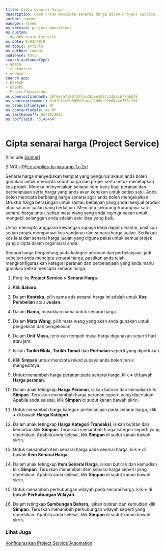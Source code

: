 ```yaml
---
title: Cipta senarai harga
description: Cara untuk mencipta senarai harga dalam Project Service
author: rumant
manager: kfend
ms.service: project-operations
ms.custom:
- dyn365-projectservice
ms.date: 8/03/2018
ms.topic: article
ms.author: rumant
audience: Admin
search.audienceType:
- admin
- customizer
- enduser
search.app:
- D365CE
- D365PS
- ProjectOperations
ms.openlocfilehash: 18f6e7a7a96f374acc85ee1027c5252cbf7ab5f0
ms.sourcegitcommit: 418fa1fe9d605b8faccc2d5dee1b04b4e753f194
ms.translationtype: HT
ms.contentlocale: ms-MY
ms.lasthandoff: 02/10/2021
ms.locfileid: "5149464"
---
```

# <a name="create-a-price-list-project-service"></a>Cipta senarai harga (Project Service)

[!include [banner](../includes/psa-now-project-operations.md)]

[!INCLUDE[cc-applies-to-psa-app-1x-2x](../includes/cc-applies-to-psa-app-1x-2x.md)]

Senarai harga menyediakan templat yang pengurus akaun anda boleh gunakan untuk mencipta sebut harga dan projek serta untuk menetapkan kos projek. Mereka menyediakan senarai item baris bagi peranan dan perbelanjaan serta harga yang anda akan kenakan untuk setiap satu. Anda boleh mencipta berbilang harga senarai agar anda boleh mengekalkan struktur harga berasingan untuk rantau berlainan yang anda menjual produk atau saluran jualan yang berlainan. Mencipta sekurang-kurangnya satu senarai harga untuk setiap mata wang yang anda ingin gunakan untuk mengebil pelanggan anda adalah satu idea yang baik.  
  
Untuk mencipta anggaran kewangan supaya kerja dapat dihantar, pastikan setiap projek mempunyai kos sandaran dan senarai harga jualan. Sediakan kos lalai dan senarai harga jualan yang diguna pakai untuk semua projek yang dicipta dalam organisasi anda.  
  
Senarai harga bergantung pada kategori peranan dan perbelanjaan, jadi sebelum anda mencipta senarai harga, pastikan anda telah mengkonfigurasikan kategori peranan dan perbelanjaan yang anda mahu gunakan ketika mencipta senarai harga.  
  
1.  Pergi ke **Project Service > Senarai Harga**.  
  
2.  Klik **Baharu**.  
  
3.  Dalam **Konteks**, pilih sama ada senarai harga ini adalah untuk **Kos**, **Pembelian** atau **Jualan**.  
  
4.  Dalam **Nama**, masukkan nama untuk senarai harga.  
  
5.  Dalam **Mata Wang**, pilih mata wang yang akan anda gunakan untuk pengebilan dan pengekosan.  
  
6.  Dalam **Unit Masa**, tentukan tempoh masa harga digunakan seperti hari atau jam.  
  
7.  Isikan **Tarikh Mula**, **Tarikh Tamat** dan **Perihalan** seperti yang diperlukan.  
  
8.  Klik **Simpan** untuk mencipta rekod supaya anda boleh terus mengeditnya.  
  
9. Untuk menambah harga peranan pada senarai harga, klik **+** di bawah **Harga peranan**.  
  
10. Dalam anak tetingkap **Harga Peranan**, isikan butiran dan kemudian klik **Simpan**. Teruskan menambah harga peranan seperti yang diperlukan. Apabila anda selesai, klik **Simpan** di sudut kanan bawah skrin.  
  
11. Untuk menambah harga kategori perbelanjaan pada senarai harga, klik **+** di bawah **Harga Kategori**.  
  
12. Dalam anak tetingkap **Harga Kategori Transaksi**, isikan butiran dan kemudian klik **Simpan**. Teruskan menambah harga kategori seperti yang diperlukan. Apabila anda selesai, klik **Simpan** di sudut kanan bawah skrin.  
  
13. Untuk menambah item senarai harga pada senarai harga, klik **+** di bawah **Item Senarai Harga**.  
  
14. Dalam anak tetingkap **Item Senarai Harga**, isikan butiran dan kemudian klik **Simpan**. Teruskan menambah item senarai harga seperti yang diperlukan. Apabila anda selesai, klik **Simpan** di sudut kanan bawah skrin.  
  
15. Untuk menambah perhubungan wilayah pada senarai harga, klik **+** di bawah **Perhubungan Wilayah**.  
  
16. Dalam tetingkap **Sambungan Baharu**, isikan butiran dan kemudian klik **Simpan**. Teruskan menambah perhubungan wilayah seperti yang diperlukan. Apabila anda selesai, klik **Simpan** di sudut kanan bawah skrin.  
  
### <a name="see-also"></a>Lihat Juga  
 [Konfigurasikan Project Service Automation](../psa/configure.md)
